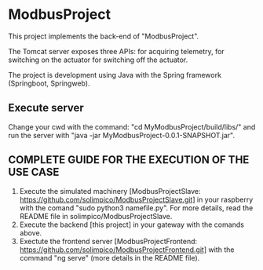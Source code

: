 # ModbusProject

This project implements the back-end of "ModbusProject". 

The Tomcat server exposes three APIs: 
  for acquiring telemetry, 
  for switching on the actuator
  for switching off the actuator.

The project is development using Java with the Spring framework (Springboot, Springweb).

## Execute server

Change your cwd with the command: "cd MyModbusProject/build/libs/" and run the server with "java -jar MyModbusProject-0.0.1-SNAPSHOT.jar".

## COMPLETE GUIDE FOR THE EXECUTION OF THE USE CASE
1) Execute the simulated machinery [ModbusProjectSlave: https://github.com/solimpico/ModbusProjectSlave.git] in your raspberry with the comand "sudo python3 namefile.py".
For more details, read the README file in  solimpico/ModbusProjectSlave.
2) Execute the backend [this project] in your gateway with the comands above. 
3) Exectute the frontend server [ModbusProjectFrontend: https://github.com/solimpico/ModbusProjectFrontend.git] with the command "ng serve" (more details in the README file).
